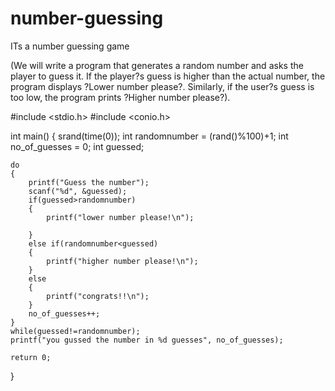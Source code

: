 # number-guessing
ITs a number guessing game 

(We will write a program that generates a random number and asks the player to guess
it. If the player?s guess is higher than the actual number, the program displays ?Lower
number please?. Similarly, if the user?s guess is too low, the program prints ?Higher
number please?).


#include <stdio.h>
#include <conio.h>

int main()
{
    srand(time(0));
    int randomnumber = (rand()%100)+1;
    int no_of_guesses = 0;
    int guessed;
    
    do
    {
        printf("Guess the number");
        scanf("%d", &guessed);
        if(guessed>randomnumber)
        {
            printf("lower number please!\n");
            
        }
        else if(randomnumber<guessed)
        {
            printf("higher number please!\n");
        }
        else
        {
            printf("congrats!!\n");
        }
        no_of_guesses++;
    }
    while(guessed!=randomnumber);
    printf("you gussed the number in %d guesses", no_of_guesses);
    
    return 0;
}
